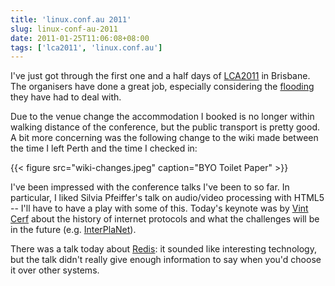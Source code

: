 ```yaml
---
title: 'linux.conf.au 2011'
slug: linux-conf-au-2011
date: 2011-01-25T11:06:08+08:00
tags: ['lca2011', 'linux.conf.au']
---
```


I\'ve just got through the first one and a half days of
[LCA2011](http://linux.conf.au/) in Brisbane. The organisers have done a
great job, especially considering the
[flooding](http://en.wikipedia.org/wiki/2010%E2%80%932011_Queensland_floods "2010–2011 Queensland floods")
they have had to deal with.

Due to the venue change the accommodation I booked is no longer within
walking distance of the conference, but the public transport is pretty
good. A bit more concerning was the following change to the wiki made
between the time I left Perth and the time I checked in:

{{< figure src="wiki-changes.jpeg" caption="BYO Toilet Paper" >}}

I\'ve been impressed with the conference talks I\'ve been to so far. In
particular, I liked Silvia Pfeiffer\'s talk on audio/video processing
with HTML5 -- I\'ll have to have a play with some of this. Today\'s
keynote was by [Vint Cerf](http://en.wikipedia.org/wiki/Vint_Cerf) about
the history of internet protocols and what the challenges will be in the
future (e.g. [InterPlaNet](http://en.wikipedia.org/wiki/InterPlaNet)).

There was a talk today about [Redis](http://redis.io/): it sounded like
interesting technology, but the talk didn\'t really give enough
information to say when you\'d choose it over other systems.
